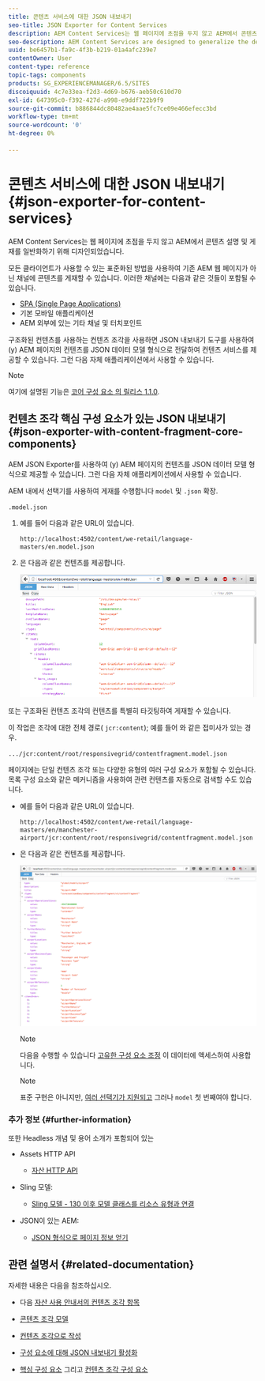 ```yaml
---
title: 콘텐츠 서비스에 대한 JSON 내보내기
seo-title: JSON Exporter for Content Services
description: AEM Content Services는 웹 페이지에 초점을 두지 않고 AEM에서 콘텐츠 설명 및 게재를 일반화하기 위해 디자인되었습니다. 모든 클라이언트가 사용할 수 있는 표준화된 방법을 사용하여 기존 AEM 웹 페이지가 아닌 채널에 콘텐츠를 게재할 수 있습니다.
seo-description: AEM Content Services are designed to generalize the description and delivery of content in/from AEM beyond a focus on web pages. They provide the delivery of content to channels that are not traditional AEM web pages, using standardized methods that can be consumed by any client.
uuid: be6457b1-fa9c-4f3b-b219-01a4afc239e7
contentOwner: User
content-type: reference
topic-tags: components
products: SG_EXPERIENCEMANAGER/6.5/SITES
discoiquuid: 4c7e33ea-f2d3-4d69-b676-aeb50c610d70
exl-id: 647395c0-f392-427d-a998-e9ddf722b9f9
source-git-commit: b886844dc80482ae4aae5fc7ce09e466efecc3bd
workflow-type: tm+mt
source-wordcount: '0'
ht-degree: 0%

---
```


# 콘텐츠 서비스에 대한 JSON 내보내기{#json-exporter-for-content-services}

AEM Content Services는 웹 페이지에 초점을 두지 않고 AEM에서 콘텐츠 설명 및 게재를 일반화하기 위해 디자인되었습니다.

모든 클라이언트가 사용할 수 있는 표준화된 방법을 사용하여 기존 AEM 웹 페이지가 아닌 채널에 콘텐츠를 게재할 수 있습니다. 이러한 채널에는 다음과 같은 것들이 포함될 수 있습니다.

* [SPA (Single Page Applications)](spa-walkthrough.md)
* 기본 모바일 애플리케이션
* AEM 외부에 있는 기타 채널 및 터치포인트

구조화된 컨텐츠를 사용하는 컨텐츠 조각을 사용하면 JSON 내보내기 도구를 사용하여 (y) AEM 페이지의 컨텐츠를 JSON 데이터 모델 형식으로 전달하여 컨텐츠 서비스를 제공할 수 있습니다. 그런 다음 자체 애플리케이션에서 사용할 수 있습니다.

>[!NOTE]
>
>여기에 설명된 기능은 [코어 구성 요소 의 릴리스 1.1.0](https://docs.adobe.com/content/docs/en/core-components/v1.html).

## 컨텐츠 조각 핵심 구성 요소가 있는 JSON 내보내기 {#json-exporter-with-content-fragment-core-components}

AEM JSON Exporter를 사용하여 (y) AEM 페이지의 컨텐츠를 JSON 데이터 모델 형식으로 제공할 수 있습니다. 그런 다음 자체 애플리케이션에서 사용할 수 있습니다.

AEM 내에서 선택기를 사용하여 게재를 수행합니다 `model` 및 `.json` 확장.

`.model.json`

1. 예를 들어 다음과 같은 URL이 있습니다.

   ```shell
   http://localhost:4502/content/we-retail/language-masters/en.model.json
   ```

1. 은 다음과 같은 컨텐츠를 제공합니다.

   ![chlimage_1-192](assets/chlimage_1-192.png)

또는 구조화된 컨텐츠 조각의 컨텐츠를 특별히 타깃팅하여 게재할 수 있습니다.

이 작업은 조각에 대한 전체 경로( `jcr:content`); 예를 들어 와 같은 접미사가 있는 경우.

`.../jcr:content/root/responsivegrid/contentfragment.model.json`

페이지에는 단일 컨텐츠 조각 또는 다양한 유형의 여러 구성 요소가 포함될 수 있습니다. 목록 구성 요소와 같은 메커니즘을 사용하여 관련 컨텐츠를 자동으로 검색할 수도 있습니다.

* 예를 들어 다음과 같은 URL이 있습니다.

   ```shell
   http://localhost:4502/content/we-retail/language-masters/en/manchester-airport/jcr:content/root/responsivegrid/contentfragment.model.json
   ```

* 은 다음과 같은 컨텐츠를 제공합니다.

   ![chlimage_1-193](assets/chlimage_1-193.png)

   >[!NOTE]
   >
   >다음을 수행할 수 있습니다 [고유한 구성 요소 조정](/help/sites-developing/json-exporter-components.md) 이 데이터에 액세스하여 사용합니다.

   >[!NOTE]
   >
   >표준 구현은 아니지만, [여러 선택기가 지원되고](json-exporter-components.md#multiple-selectors) 그러나 `model` 첫 번째여야 합니다.

### 추가 정보 {#further-information}

또한 Headless 개념 및 용어 소개가 포함되어 있는

* Assets HTTP API

   * [자산 HTTP API](/help/assets/mac-api-assets.md)

* Sling 모델:

   * [Sling 모델 - 130 이후 모델 클래스를 리소스 유형과 연결](https://sling.apache.org/documentation/bundles/models.html#associating-a-model-class-with-a-resource-type-since-130)

* JSON이 있는 AEM:

   * [JSON 형식으로 페이지 정보 얻기](/help/sites-developing/pageinfo.md)

## 관련 설명서 {#related-documentation}

자세한 내용은 다음을 참조하십시오.

* 다음 [자산 사용 안내서의 컨텐츠 조각 항목](https://helpx.adobe.com/experience-manager/6-4/assets/user-guide.html?topic=/experience-manager/6-4/assets/morehelp/content-fragments.ug.js)

* [콘텐츠 조각 모델](/help/assets/content-fragments/content-fragments-models.md)
* [컨텐츠 조각으로 작성](/help/sites-authoring/content-fragments.md)
* [구성 요소에 대해 JSON 내보내기 활성화](/help/sites-developing/json-exporter-components.md)

* [핵심 구성 요소](https://experienceleague.adobe.com/docs/experience-manager-core-components/using/introduction.html) 그리고 [컨텐츠 조각 구성 요소](https://helpx.adobe.com/experience-manager/core-components/using/content-fragment-component.html)
